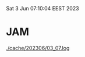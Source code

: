Sat  3 Jun 07:10:04 EEST 2023
# JAM
<a href='./cache/202306/03_07.log'>./cache/202306/03_07.log</a>
